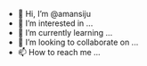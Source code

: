 - 👋 Hi, I’m @amansiju
- 👀 I’m interested in ...
- 🌱 I’m currently learning ...
- 💞️ I’m looking to collaborate on ...
- 📫 How to reach me ...

<!---
amansiju/amansiju is a ✨ special ✨ repository because its `README.md` (this file) appears on your GitHub profile.
You can click the Preview link to take a look at your changes.
--->

